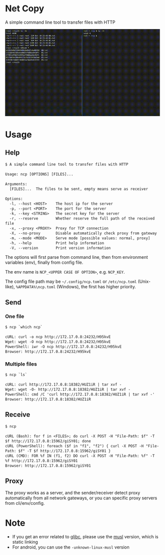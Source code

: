 # Net Copy

A simple command line tool to transfer files with HTTP

![example](assets/example.gif)

# Usage

## Help

```text
$ A simple command line tool to transfer files with HTTP

Usage: ncp [OPTIONS] [FILES]...

Arguments:
  [FILES]...  The files to be sent, empty means serve as receiver

Options:
  -l, --host <HOST>    The host ip for the server
  -p, --port <PORT>    The port for the server
  -k, --key <STRING>   The secret key for the server
  -r, --reserve        Whether reserve the full path of the received file
  -x, --proxy <PROXY>  Proxy for TCP connection
  -X, --no-proxy       Disable automatically check proxy from gateway
  -m, --mode <MODE>    Serve mode [possible values: normal, proxy]
  -h, --help           Print help information
  -V, --version        Print version information
```

The options will first parse from command line, then from environment variables (env), finally from config file.

The env name is `NCP_<UPPER CASE OF OPTION>`, e.g. `NCP_KEY`.

The config file path may be `~/.config/ncp.toml` or `/etc/ncp.toml` (Unix-like), `%APPDATA%\ncp.toml` (Windows), the first has higher priority.

## Send

### One file

```text
$ ncp `which ncp`

cURL: curl -o ncp http://172.17.0.8:24232/H95kvE
Wget: wget -O ncp http://172.17.0.8:24232/H95kvE
PowerShell: iwr -O ncp http://172.17.0.8:24232/H95kvE
Browser: http://172.17.0.8:24232/H95kvE
```

### Multiple files

```text
$ ncp `ls`

cURL: curl http://172.17.0.8:18382/HUZ1iR | tar xvf -
Wget: wget -O- http://172.17.0.8:18382/HUZ1iR | tar xvf -
PowerShell: cmd /C 'curl http://172.17.0.8:18382/HUZ1iR | tar xvf -'
Browser: http://172.17.0.8:18382/HUZ1iR
```

## Receive

```text
$ ncp

cURL (Bash): for f in <FILES>; do curl -X POST -H "File-Path: $f" -T $f http://172.17.0.8:15962/giSY01; done
cURL (PowerShell): foreach ($f in "f1", "f2") { curl -X POST -H "File-Path: $f" -T $f http://172.17.0.8:15962/giSY01 }
cURL (CMD): FOR %f IN (f1, f2) DO curl -X POST -H "File-Path: %f" -T %f http://172.17.0.8:15962/giSY01
Browser: http://172.17.0.8:15962/giSY01
```

## Proxy

The proxy works as a server, and the sender/receiver detect proxy automatically from all network gateways, or you can specific proxy servers from cli/env/config.

# Note

- If you get an error related to [glibc](https://www.gnu.org/software/libc/), please use the [musl](https://musl.libc.org/) version, which is static linking
- For android, you can use the `-unknown-linux-musl` version
